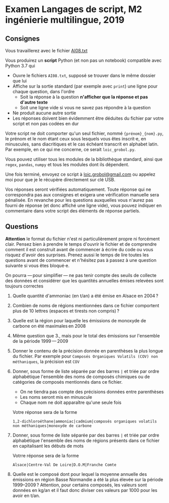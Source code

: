 Examen Langages de script, M2 ingénierie multilingue, 2019
==========================================================

## Consignes

Vous travaillerez avec le fichier [AI08.txt](https://sharedocs.huma-num.fr/wl/?id=jfjLaiD04pjwVA9SfOpaenQjGi1XhgYz)

Vous produirez un **script** Python (et non pas un notebook) compatible avec Python 3.7 qui

- Ouvre le fichiers `AI08.txt`, supposé se trouver dans le même dossier que lui
- Affiche sur la sortie standard (par exemple avec `print`) une ligne pour chaque question, dans l'ordre
  - Soit la réponse à la question **n'afficher que la réponse et pas d'autre texte**
  - Soit une ligne vide si vous ne savez pas répondre à la question
- Ne produit aucune autre sortie
- Les réponses doivent bien évidemment être déduites du fichier par votre script et non pas codées en dur

Votre script ne doit comporter qu'un seul fichier, nommé `{prénom}_{nom}.py`, le prénom et le nom étant ceux sous lesquels vous êtes inscrit⋅e, en minuscules, sans diacritiques et le cas échéant transcrit en alphabet latin.
Par exemple, en ce qui me concerne, ce serait `loic_grobol.py`.

Vous pouvez utiliser tous les modules de la bibliothèque standard, ainsi que `regex`, `pandas`, `numpy` et tous les modules dont ils dépendent.

Une fois terminé, envoyez ce script à <loic.grobol@gmail.com> ou appelez moi pour que je le récupère directement sur clé USB.

Vos réponses seront vérifiées automatiquement.
Toute réponse qui ne correspondra pas aux consignes et exigera une vérification manuelle sera pénalisée.
En revanche pour les questions auxquelles vous n'aurez pas fourni de réponse (et donc affiché une ligne vide), vous pouvez indiquer en commentaire dans votre script des éléments de réponse partiels.

## Questions

**Attention** le format du fichier n'est ni particulièrement propre ni forcément clair.
Pensez bien à prendre le temps d'ouvrir le fichier et de comprendre comment il
est construit avant de commencer à écrire du code ou vous risquez d'avoir des surprises.
Prenez aussi le temps de lire toutes les questions avant de commencer et n'hésitez pas à passez à une question suivante si vous êtes bloqué⋅e.

On pourra — pour simplifier — ne pas tenir compte des seuils de collecte des données et considérer que les quantités annuelles émises relevées sont toujours correctes

1. Quelle quantité d'ammoniac (en t/an) a été émise en Alsace en 2004 ?
2. Combien de noms de régions mentionnées dans ce fichier comportent plus de 10 lettres (espaces et tirests non compris) ?
3. Quelle est la région pour laquelle les émissions de monoxyde de carbone on été maximales en 2008
4. Même question que 3., mais pour le total des émissions sur l'ensemble de la période 1999 — 2009
5. Donner le contenu de la précision donnée en parenthèses la plus longue du fichier.
    Par exemple pour `Composés Organiques Volatils (COV) non méthaniques`, la précision est `COV`
6. Donner, sous forme de liste séparée par des barres `|` et triée par ordre alphabétique l'ensemble des noms de composés chimiques ou de catégories de composés mentionnés dans ce fichier.

    - On ne tiendra pas compte des précisions données entre parenthèses
    - Les noms seront mis en minuscule
    - Chaque nom ne doit apparaître qu'une seule fois
  
    Votre réponse sera de la forme

    ```text
    1,2-dichloroéthane|ammoniac|cadmium|composés organiques volatils non méthaniques|monoxyde de carbone
    ```

7. Donner, sous forme de liste séparée par des barres `|` et triée par ordre alphabétique l'ensemble des noms de régions présents dans ce fichier en capitalisant les débuts de mots

    Votrre réponse sera de la forme

    ```text
    Alsace|Centre-Val De Loire|D.O.M|Franche Comte
    ```

8. Quelle est le composé dont pour lequel la moyenne annuelle des émissions en région Basse Normandie a été la plus élevée sur la période 1999–2009 ?
    Attention, pour certains composés, les valeurs sont données en kg/an et il faut donc diviser ces valeurs par 1000 pour les avoir en t/an.

<!-- Question bonus : combien y a-t-il de giraffes dans ce fichier ? -->